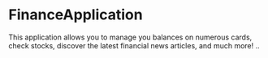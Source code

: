 # FinanceApplication
This application allows you to manage you balances on numerous cards, check stocks, discover the latest financial news articles, and much more!
..
